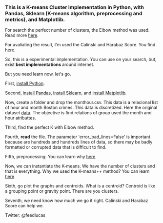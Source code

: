 <h3>This is a K-means Cluster implementation in Python, with Pandas, Sklearn (K-means algorithm, preprocessing and metrics), and Matplotlib.</h3>

For search the perfect number of clusters, the Elbow method was used. Read more <a href="https://www.datanovia.com/en/lessons/determining-the-optimal-number-of-clusters-3-must-know-methods/">here</a>.

For avaliating the result, I'm used the Calinski and Harabaz Score. You find <a href="https://www.mathworks.com/help/stats/clustering.evaluation.calinskiharabaszevaluation-class.html">here</a>.

So, this is a experimental implementation. You can use on your search, but, exist <strong>best implementations</strong> around internet.

But you need learn now, let's go.

First, <a href="https://www.python.org/downloads/">install Python</a>.

Second, <a href="https://pandas.pydata.org/">install Pandas</a>, <a href="https://scikit-learn.org/">install Sklearn</a>, and <a href="https://matplotlib.org/">install Matplotlib</a>.

Now, create a folder and drop the monthour.csv. This data is a relacional list of hour and month Boston crimes. This data is discretized. Here the original dataset <a href="https://www.kaggle.com/ankkur13/boston-crime-data">data</a>. The objective is find relations of group used the month and hour atributtes. 

Third, find the perfect K with Elbow method. 

Fourth, <strong>read</strong> the file. The parameter 'error_bad_lines=False' is important because are hundreds and hundreds lines of data, so there may be badly formatted or corrupted data that is difficult to find.

Fifth, preprocessing. You can learn why <a href="https://scikit-learn.org/stable/modules/generated/sklearn.preprocessing.StandardScaler.html">here</a>.

Now, we can instantiate the K-means. We have the number of clusters and that is everything. Why we used the K-means++ method? You can learn <a href="https://stats.stackexchange.com/questions/130888/k-means-vs-k-means">here</a>.

Sixth, go plot the graphs and centroids. What is a centroid? Centroid is like a grouping point or gravity point. There are you clusters.

Seventh, we need know how much we go it right. Calinski and Harabaz Score can help we.

Twitter: @feedlucas










